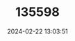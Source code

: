 ---
title: "135598"
category: "Alburnus mandrensis"
draft: false
date: 2024-02-22 13:03:51
languages:
  English: ["Mandra Shemaya"]
  Bulgarian: ["Мандренска брияна"]
---